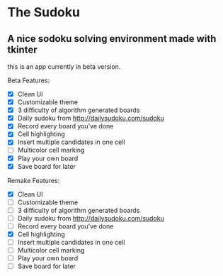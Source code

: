 # The Sudoku
## A nice sodoku solving environment made with tkinter

this is an app currently in beta version.

Beta Features:
- [x] Clean UI
- [x] Customizable theme
- [x] 3 difficulty of algorithm generated boards
- [x] Daily sudoku from http://dailysudoku.com/sudoku
- [x] Record every board you've done
- [x] Cell highlighting
- [x] Insert multiple candidates in one cell
- [ ] Multicolor cell marking
- [x] Play your own board
- [x] Save board for later

Remake Features:
- [x] Clean UI
- [ ] Customizable theme
- [ ] 3 difficulty of algorithm generated boards
- [ ] Daily sudoku from http://dailysudoku.com/sudoku
- [ ] Record every board you've done
- [x] Cell highlighting
- [ ] Insert multiple candidates in one cell
- [ ] Multicolor cell marking
- [ ] Play your own board
- [ ] Save board for later
